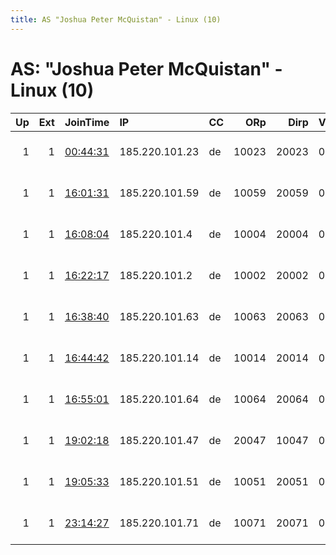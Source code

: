 ```yaml
---
title: AS "Joshua Peter McQuistan" - Linux (10)
---
```


# AS: "Joshua Peter McQuistan" - Linux (10)

|   Up |   Ext | JoinTime                                                                                            | IP             | CC   |   ORp |   Dirp | Version   | Contact                   | Nickname    |   eFamMembers |
|-----:|------:|:----------------------------------------------------------------------------------------------------|:---------------|:-----|------:|-------:|:----------|:--------------------------|:------------|--------------:|
|    1 |     1 | [00:44:31](https://metrics.torproject.org/rs.html#details/7C7FFB1C48B7E0C5C9B3D11FEC2F8500F464786A) | 185.220.101.23 | de   | 10023 |  20023 | 0.4.2.6   | abuse-contact@to-surf-and | niftywabbit |            78 |
|    1 |     1 | [16:01:31](https://metrics.torproject.org/rs.html#details/DFAA86AD46BEA875D5018CC1CECD77C9F979FB0E) | 185.220.101.59 | de   | 10059 |  20059 | 0.4.2.5   | abuse@to-surf-and-protect | niftywabbit |            78 |
|    1 |     1 | [16:08:04](https://metrics.torproject.org/rs.html#details/10644CF3D7F555F10FE28EB1D520111F56FE7180) | 185.220.101.4  | de   | 10004 |  20004 | 0.4.2.6   | abuse-contact@to-surf-and | niftywabbit |            78 |
|    1 |     1 | [16:22:17](https://metrics.torproject.org/rs.html#details/C47E8F025645C621BE8BF8B5F6C8564A41259F7B) | 185.220.101.2  | de   | 10002 |  20002 | 0.4.2.6   | abuse-contact@to-surf-and | niftywabbit |            78 |
|    1 |     1 | [16:38:40](https://metrics.torproject.org/rs.html#details/A14F90953AE9462CF3A862C4CA95F73BF94A6F8B) | 185.220.101.63 | de   | 10063 |  20063 | 0.4.2.6   | abuse-contact@to-surf-and | niftywabbit |            78 |
|    1 |     1 | [16:44:42](https://metrics.torproject.org/rs.html#details/50D1473A213DB343E97664C71C09D28EC2692CB3) | 185.220.101.14 | de   | 10014 |  20014 | 0.4.2.6   | abuse-contact@to-surf-and | niftywabbit |            78 |
|    1 |     1 | [16:55:01](https://metrics.torproject.org/rs.html#details/FDFD675D05216549EB7DA545E32ECFCEEAE805F2) | 185.220.101.64 | de   | 10064 |  20064 | 0.4.2.6   | abuse-contact@to-surf-and | niftywabbit |            78 |
|    1 |     1 | [19:02:18](https://metrics.torproject.org/rs.html#details/30DBF7A773F4EE3BF6D1B7407DAECF40220AC8CD) | 185.220.101.47 | de   | 20047 |  10047 | 0.4.2.6   | abuse-contact@to-surf-and | niftywabbit |            78 |
|    1 |     1 | [19:05:33](https://metrics.torproject.org/rs.html#details/2F64EA527C4AA6F99E261318DD1FF127828E2525) | 185.220.101.51 | de   | 10051 |  20051 | 0.4.2.6   | abuse-contact@to-surf-and | niftywabbit |            78 |
|    1 |     1 | [23:14:27](https://metrics.torproject.org/rs.html#details/53CBD4285918F168B92D05CAA9BC0CF499DF72C7) | 185.220.101.71 | de   | 10071 |  20071 | 0.4.2.6   | abuse-contact@to-surf-and | niftywabbit |            78 |
